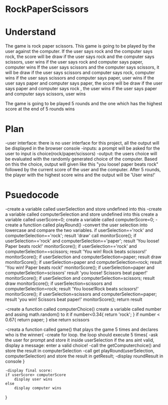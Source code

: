 # RockPaperScissors

# Understand

The game is rock paper scissors. This game is going to be played by the user against the computer. 
If the user says rock and the computer says rock, the score will be draw
if the user says rock and the computer says scissors, user wins
if the user says rock and computer says paper, computer wins
If the user says scissors and the computer says scissors, it will be draw
if the user says scissors and computer says rock, computer wins
if the user says scissors and computer says paper, user wins
if the user says paper and computer says paper, the score will be draw
if the user says paper and computer says rock , the user wins
if the user says paper and computer says scissors, user wins

The game is going to be played 5 rounds and the one which has the highest score at the end of 5 rounds wins

# Plan 

-user interface: there is no user interface for this project, all the output will be displayed in the browser console
-inputs: a prompt will be asked for the user to input is choice(rock/paper/scissors)
-output: the users choice will be evaluated with the randomly generated choice of the computer. Based on this the choice, output will 
         given like this "you loose! paper beats rock" followed by the current score of the user and the computer. After 5 rounds, the 
         player with the highest score wins and the output will be 'User wins!'

# Psuedocode

-create a variable called userSelection and store undefined into this
-create a variable called computerSelection and store undefined into this
 create a variable called userScore=0;
 create a variable called computerScore=0;
-create a functiion called playRound() 
    -convert the user selection into lowercase and compare the two variables.
        if userSelection=='rock' and computerSelection=='rock'; result 'draw' 
        call monitorScore();
        if userSelection=='rock' and computerSelection=='paper'; result 'You loose! Paper beats rock!'
        monitorScore();
        if userSelection=='rock' and computerSelection==scissors; result 'You win! Rock beats scissors!'
        monitorScore();
        if userSelection and computerSelection=paper; result draw
        monitorScore();
        if userSelection=paper and computerSelection=rock; result 'You win! Paper beats rock!'
        monitorScore();
        if userSelection=paper and computerSelection=scissors' result 'you loose! Scissors beat paper!'
        monitorScore();
        if userSelection and computerSelection=scissors; result draw
        monitorScore();
        if userSelection=scissors and computerSelection=rock; result 'You loose!Rock beats scissors!'
        monitorScore();
        if userSelection=scissors and computerSelection=paper; result 'you win! Scissors beat paper!'
        monitorScore();
        return result
    
-create a function called computerChoice()
    create a variable called number and assing math.random() to it
    if number<0.34{
        return 'rock';
    }
    if number < 0.67{
        return paper;
    }
    else return scissors


-creata a function called game() that plays the game 5 times and declares who is the winner{
    -create for loop. the loop should execute 5 times{
        -ask the user for prompt and store it inside userSelection
            if the ans aint valid, display a message: enter a valid choice!
        -call the getComputerchoice() and store the result in computerSelection
        -call get playRound(userSelection, computerSelection) and store the result in getResult;
        -display roundResult in console
    }


    -display final score:
    if userScore> computerScore 
        display user wins
    else 
        display computer wins

}
